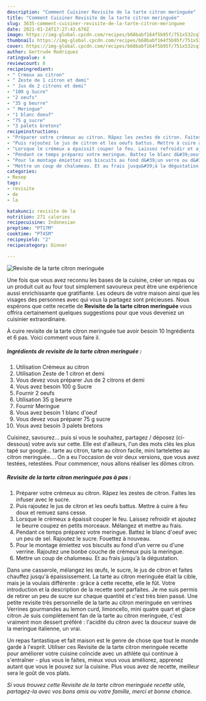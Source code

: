 ```yaml
---
description: "Comment Cuisiner Revisite de la tarte citron meringuée"
title: "Comment Cuisiner Revisite de la tarte citron meringuée"
slug: 3635-comment-cuisiner-revisite-de-la-tarte-citron-meringuee
date: 2021-01-24T17:27:43.670Z
image: https://img-global.cpcdn.com/recipes/b68babf164f5b95f/751x532cq70/revisite-de-la-tarte-citron-meringuee-photo-principale-de-la-recette.jpg
thumbnail: https://img-global.cpcdn.com/recipes/b68babf164f5b95f/751x532cq70/revisite-de-la-tarte-citron-meringuee-photo-principale-de-la-recette.jpg
cover: https://img-global.cpcdn.com/recipes/b68babf164f5b95f/751x532cq70/revisite-de-la-tarte-citron-meringuee-photo-principale-de-la-recette.jpg
author: Gertrude Rodriquez
ratingvalue: 4
reviewcount: 8
recipeingredient:
- " Crmeux au citron"
- " Zeste de 1 citron et demi"
- " Jus de 2 citrons et demi"
- "100 g Sucre"
- "2 oeufs"
- "35 g beurre"
- " Meringue"
- "1 blanc doeuf"
- "75 g sucre"
- "3 palets bretons"
recipeinstructions:
- "Préparer votre crémeux au citron. Râpez les zestes de citron. Faites les infuser avec le sucre."
- "Puis rajoutez le jus de citron et les oeufs battus. Mettre à cuire à feu doux et remuez sans cesse."
- "Lorsque le crémeux a épaissit couper le feu. Laissez refroidir et ajoutez le beurre coupez en petits morceaux. Mélangez et mettre au frais."
- "Pendant ce temps préparez votre meringue. Battez le blanc d&#39;oeuf avec un peu de sel. Rajoutez le sucre. Fouettez à nouveau."
- "Pour le montage émiettez vos biscuits au fond d&#39;un verre ou d&#39;une verrine. Rajoutez une bonbe couche de crémeux puis la meringue."
- "Mettre un coup de chalumeau. Et au frais jusqu&#39;à la dégustation."
categories:
- Resep
tags:
- revisite
- de
- la

katakunci: revisite de la 
nutrition: 271 calories
recipecuisine: Indonesian
preptime: "PT17M"
cooktime: "PT45M"
recipeyield: "2"
recipecategory: Dinner

---
```



![Revisite de la tarte citron meringuée](https://img-global.cpcdn.com/recipes/b68babf164f5b95f/751x532cq70/revisite-de-la-tarte-citron-meringuee-photo-principale-de-la-recette.jpg)

Une fois que vous avez reconnu les bases de la cuisine, créer un repas ou un produit cuit au four tout simplement savoureux peut être une expérience aussi enrichissante que gratifiante. Les odeurs de votre maison ainsi que les visages des personnes avec qui vous la partagez sont précieuses. Nous espérons que cette recette de <strong> Revisite de la tarte citron meringuée </strong> vous offrira certainement quelques suggestions pour que vous deveniez un cuisinier extraordinaire.

<!--inarticleads1-->

À cuire revisite de la tarte citron meringuée tue avoir besoin 10 Ingrédients et 6 pas. Voici comment vous faire il.

##### Ingrédients de revisite de la tarte citron meringuée :

1. Utilisation  Crémeux au citron
1. Utilisation  Zeste de 1 citron et demi
1. Vous devez vous préparer  Jus de 2 citrons et demi
1. Vous avez besoin 100 g Sucre
1. Fournir 2 oeufs
1. Utilisation 35 g beurre
1. Fournir  Meringue
1. Vous avez besoin 1 blanc d&#39;oeuf
1. Vous devez vous préparer 75 g sucre
1. Vous avez besoin 3 palets bretons


Cuisinez, savourez… puis si vous le souhaitez, partagez / déposez (ci-dessous) votre avis sur cette. Elle est d&#39;ailleurs, l&#39;un des mots clés les plus tapé sur google… tarte au citron, tarte au citron facile, mini tartelettes au citron meringuée…. On a eu l&#39;occasion de voir deux versions, que vous avez testées, retestées. Pour commencer, nous allons réaliser les dômes citron. 

<!--inarticleads2-->

##### Revisite de la tarte citron meringuée pas à pas :

1. Préparer votre crémeux au citron. Râpez les zestes de citron. Faites les infuser avec le sucre.
1. Puis rajoutez le jus de citron et les oeufs battus. Mettre à cuire à feu doux et remuez sans cesse.
1. Lorsque le crémeux a épaissit couper le feu. Laissez refroidir et ajoutez le beurre coupez en petits morceaux. Mélangez et mettre au frais.
1. Pendant ce temps préparez votre meringue. Battez le blanc d&#39;oeuf avec un peu de sel. Rajoutez le sucre. Fouettez à nouveau.
1. Pour le montage émiettez vos biscuits au fond d&#39;un verre ou d&#39;une verrine. Rajoutez une bonbe couche de crémeux puis la meringue.
1. Mettre un coup de chalumeau. Et au frais jusqu&#39;à la dégustation.


Dans une casserole, mélangez les œufs, le sucre, le jus de citron et faites chauffez jusqu&#39;à épaississement. La tarte au citron meringuée était la cible, mais je la voulais différente : grâce à cette recette, elle le fût. Votre introduction et la description de la recette sont parfaites. Je me suis permis de retirer un peu de sucre sur chaque quantité et c&#39;est très bien passé. Une petite revisite très personnelle de la tarte au citron meringuée en verrines Verrines gourmandes au lemon curd, limoncello, mini quatre quart et glace citron Je suis complètement fan de la tarte au citron meringuée, c&#39;est vraiment mon dessert préféré : l&#39;acidité du citron avec la douceur suave de la meringue italienne, un vrai. 

<!--inarticleads1-->

<p>
Un repas fantastique et fait maison est le genre de chose que tout le monde garde à l'esprit. Utiliser ces Revisite de la tarte citron meringuée recette pour améliorer votre cuisine coïncide avec un athlète qui continue à s'entraîner - plus vous le faites, mieux vous vous améliorez, apprenez autant que vous le pouvez sur la cuisine. Plus vous avez de recette, meilleur sera le goût de vos plats.
</p>

<p>
<i>Si vous trouvez cette Revisite de la tarte citron meringuée recette utile, partagez-la avec vos bons amis ou votre famille, merci et bonne chance.</i>
</p>
